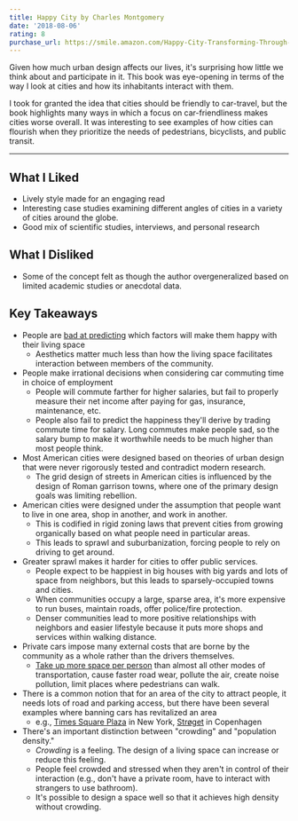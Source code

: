```yaml
---
title: Happy City by Charles Montgomery
date: '2018-08-06'
rating: 8
purchase_url: https://smile.amazon.com/Happy-City-Transforming-Through-Design/dp/0374534888/
---
```


Given how much urban design affects our lives, it's surprising how little we think about and participate in it. This book was eye-opening in terms of the way I look at cities and how its inhabitants interact with them.

I took for granted the idea that cities should be friendly to car-travel, but the book highlights many ways in which a focus on car-friendliness makes cities worse overall. It was interesting to see examples of how cities can flourish when they prioritize the needs of pedestrians, bicyclists, and public transit.

<!--more-->

---

## What I Liked

* Lively style made for an engaging read
* Interesting case studies examining different angles of cities in a variety of cities around the globe.
* Good mix of scientific studies, interviews, and personal research

## What I Disliked

* Some of the concept felt as though the author overgeneralized based on limited academic studies or anecdotal data.

## Key Takeaways

* People are [bad at predicting](http://www.people.virginia.edu/~tdw/dunn.location.pspb.2003.pdf) which factors will make them happy with their living space
  * Aesthetics matter much less than how the living space facilitates interaction between members of the community.
* People make irrational decisions when considering car commuting time in choice of employment
  * People will commute farther for higher salaries, but fail to properly measure their net income after paying for gas, insurance, maintenance, etc.
  * People also fail to predict the happiness they'll derive by trading commute time for salary. Long commutes make people sad, so the salary bump to make it worthwhile needs to be much higher than most people think.
* Most American cities were designed based on theories of urban design that were never rigorously tested and contradict modern research.
  * The grid design of streets in American cities is influenced by the design of Roman garrison towns, where one of the primary design goals was limiting rebellion.
* American cities were designed under the assumption that people want to live in one area, shop in another, and work in another.
  * This is codified in rigid zoning laws that prevent cities from growing organically based on what people need in particular areas.
  * This leads to sprawl and suburbanization, forcing people to rely on driving to get around.
* Greater sprawl makes it harder for cities to offer public services.
  * People expect to be happiest in big houses with big yards and lots of space from neighbors, but this leads to sparsely-occupied towns and cities.
  * When communities occupy a large, sparse area, it's more expensive to run buses, maintain roads, offer police/fire protection.
  * Denser communities lead to more positive relationships with neighbors and easier lifestyle because it puts more shops and services within walking distance.
* Private cars impose many external costs that are borne by the community as a whole rather than the drivers themselves.
  * [Take up more space per person](http://www.880cities.org/doablecity/wp-content/uploads/2014/11/space-needed-transport-perp.jpg) than almost all other modes of transportation, cause faster road wear, pollute the air, create noise pollution, limit places where pedestrians can walk.
* There is a common notion that for an area of the city to attract people, it needs lots of road and parking access, but there have been several examples where banning cars has revitalized an area
  * e.g., [Times Square Plaza](http://www.landezine.com/index.php/2017/04/times-square-redesign-by-snohetta-opens-today/) in New York, [Strøget](https://en.wikipedia.org/wiki/Str%C3%B8get) in Copenhagen
* There's an important distinction between "crowding" and "population density."
  * *Crowding* is a feeling. The design of a living space can increase or reduce this feeling.
  * People feel crowded and stressed when they aren't in control of their interaction (e.g., don't have a private room, have to interact with strangers to use bathroom).
  * It's possible to design a space well so that it achieves high density without crowding.
